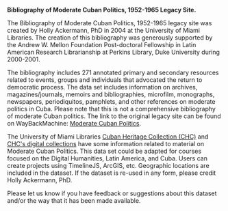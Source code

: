 
**Bibliography of Moderate Cuban Politics, 1952-1965 Legacy Site.**

The Bibliography of Moderate Cuban Politics, 1952-1965 legacy site was created by Holly Ackermann, PhD in 2004 at the University of Miami Libraries. The creation of this bibliography was generously supported by the Andrew W. Mellon Foundation Post-doctoral Fellowship in Latin American Research Librarianship at Perkins Library, Duke University during 2000-2001.

The bibliography includes 271 annotated primary and secondary resources related to events, groups and individuals that advocated the return to democratic process. The data set includes information on archives, magazines/journals, memoirs and bibliographies, microfilm, monographs, newspapers, periodiquitos, pamphlets, and other references on moderate politics in Cuba. Please note that this is not a comprehensive bibliography of moderate Cuban politics. The link to the original legacy site can be found on WayBackMachine: [Moderate Cuban Politics](https://web.archive.org/web/20051218181117/http://scholar.library.miami.edu/cubamoderate/).

The University of Miami Libraries [Cuban Heritage Collection (CHC)](https://library.miami.edu/chc/) and [CHC's digital collections](https://merrick.library.miami.edu/digitalprojects/chc.php) have some information related to material on Moderate Cuban Politics. 
This data set could be adapted for courses focused on the Digital Humanities, Latin America, and Cuba.
Users can create projects using TimelineJS, ArcGIS, etc. Geographic locations are included in the dataset. 
If the dataset is re-used in any form, please credit Holly Ackermann, PhD.

Please let us know if you have feedback or suggestions about this dataset and/or the way that it has been made available.
